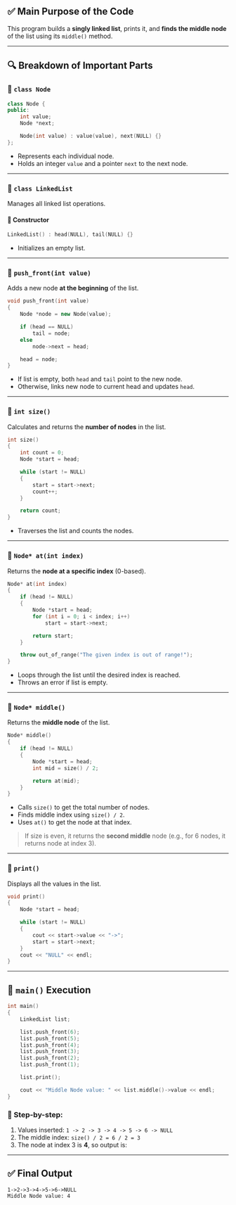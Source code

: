 ## ✅ **Main Purpose of the Code**

This program builds a **singly linked list**, prints it, and **finds the middle node** of the list using its `middle()` method.

---

## 🔍 Breakdown of Important Parts

### 🧱 `class Node`

```cpp
class Node {
public:
    int value;
    Node *next;

    Node(int value) : value(value), next(NULL) {}
};
```

* Represents each individual node.
* Holds an integer `value` and a pointer `next` to the next node.

---

### 🧱 `class LinkedList`

Manages all linked list operations.

#### 🔹 Constructor

```cpp
LinkedList() : head(NULL), tail(NULL) {}
```

* Initializes an empty list.

---

### 🔹 `push_front(int value)`

Adds a new node **at the beginning** of the list.

```cpp
void push_front(int value)
{
    Node *node = new Node(value);

    if (head == NULL)
        tail = node;
    else
        node->next = head;

    head = node;
}
```

* If list is empty, both `head` and `tail` point to the new node.
* Otherwise, links new node to current head and updates `head`.

---

### 🔹 `int size()`

Calculates and returns the **number of nodes** in the list.

```cpp
int size()
{
    int count = 0;
    Node *start = head;

    while (start != NULL)
    {
        start = start->next;
        count++;
    }

    return count;
}
```

* Traverses the list and counts the nodes.

---

### 🔹 `Node* at(int index)`

Returns the **node at a specific index** (0-based).

```cpp
Node* at(int index)
{
    if (head != NULL)
    {
        Node *start = head;
        for (int i = 0; i < index; i++)
            start = start->next;

        return start;
    }

    throw out_of_range("The given index is out of range!");
}
```

* Loops through the list until the desired index is reached.
* Throws an error if list is empty.

---

### 🔹 `Node* middle()`

Returns the **middle node** of the list.

```cpp
Node* middle()
{
    if (head != NULL)
    {
        Node *start = head;
        int mid = size() / 2;

        return at(mid);
    }
}
```

* Calls `size()` to get the total number of nodes.
* Finds middle index using `size() / 2`.
* Uses `at()` to get the node at that index.

> If size is even, it returns the **second middle** node (e.g., for 6 nodes, it returns node at index 3).

---

### 🔹 `print()`

Displays all the values in the list.

```cpp
void print()
{
    Node *start = head;

    while (start != NULL)
    {
        cout << start->value << "->";
        start = start->next;
    }
    cout << "NULL" << endl;
}
```

---

## 🧪 `main()` Execution

```cpp
int main()
{
    LinkedList list;

    list.push_front(6);
    list.push_front(5);
    list.push_front(4);
    list.push_front(3);
    list.push_front(2);
    list.push_front(1);

    list.print();

    cout << "Middle Node value: " << list.middle()->value << endl;
}
```

### 🧠 Step-by-step:

1. Values inserted: `1 -> 2 -> 3 -> 4 -> 5 -> 6 -> NULL`
2. The middle index: `size() / 2 = 6 / 2 = 3`
3. The node at index 3 is **4**, so output is:

---

## ✅ **Final Output**

```
1->2->3->4->5->6->NULL
Middle Node value: 4
```